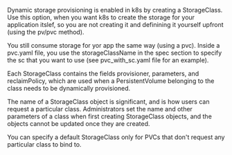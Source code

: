Dynamic storage provisioning is enabled in k8s by creating a StorageClass. Use this option, when you want k8s to create the storage for your application itslef, so you are not creating it and definining it yourself upfront (using the pv/pvc method). 

You still consume storage for yor app the same way (using a pvc). Inside a pvc.yaml file, you use the storageClassName in the spec section to specify the sc that you want to use (see pvc_with_sc.yaml file for an example). 

Each StorageClass contains the fields provisioner, parameters, and reclaimPolicy, which are used when a PersistentVolume belonging to the class needs to be dynamically provisioned.

The name of a StorageClass object is significant, and is how users can request a particular class. Administrators set the name and other parameters of a class when first creating StorageClass objects, and the objects cannot be updated once they are created.

You can specify a default StorageClass only for PVCs that don't request any particular class to bind to.